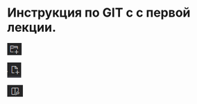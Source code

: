 # Инструкция по GIT c с первой лекции.

![avatar](/new_folder.png.png)

![avatar](/new_file.png.png)

![avatar](/preview.png.png)

